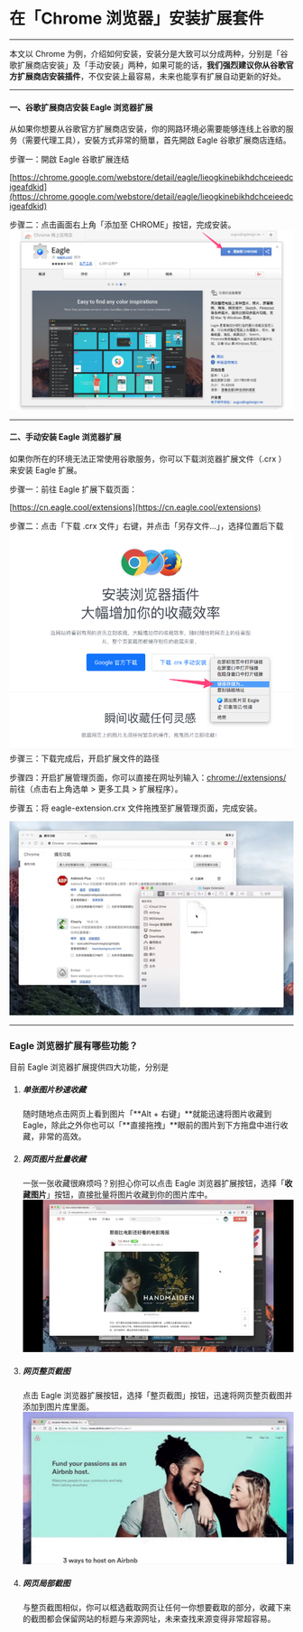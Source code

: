 # 在「Chrome 浏览器」安装扩展套件

---

本文以 Chrome 为例，介绍如何安装，安装分是大致可以分成两种，分别是「谷歌扩展商店安装」及「手动安装」两种，如果可能的话，**我们强烈建议你从谷歌官方扩展商店安装插件**，不仅安装上最容易，未来也能享有扩展自动更新的好处。

---

#### 一、谷歌扩展商店安装 Eagle 浏览器扩展

从如果你想要从谷歌官方扩展商店安装，你的网路环境必需要能够连线上谷歌的服务（需要代理工具），安裝方式非常的簡單，首先開啟 Eagle 谷歌扩展商店连结。

步骤一：開啟 Eagle 谷歌扩展连结

[https://chrome.google.com/webstore/detail/eagle/lieogkinebikhdchceieedcigeafdkid](https://chrome.google.com/webstore/detail/eagle/lieogkinebikhdchceieedcigeafdkid)

步骤二：点击画面右上角「添加至 CHROME」按钮，完成安装。![](/assets/eagle-install-chrome-extension.png)

---

#### 二、手动安装 Eagle 浏览器扩展

如果你所在的环境无法正常使用谷歌服务，你可以下载浏览器扩展文件（.crx ）来安装 Eagle 扩展。

步骤一：前往 Eagle 扩展下载页面：

[https://cn.eagle.cool/extensions](https://cn.eagle.cool/extensions)

步骤二：点击「下载 .crx 文件」右键，并点击「另存文件...」，选择位置后下载![](/assets/eagle-chrome-extension-install-manual.png)步骤三：下载完成后，开启扩展文件的路径

步骤四：开启扩展管理页面，你可以直接在网址列输入：[chrome://extensions/](chrome://extensions/) 前往（点击右上角选单 &gt; 更多工具 &gt; 扩展程序）。

步骤五：将 eagle-extension.crx 文件拖拽至扩展管理页面，完成安装。

![](https://github.com/Augus/Eagle-Documents/blob/master/assets/eagle-extension-tips.gif?raw=true)

---

### Eagle 浏览器扩展有哪些功能？

目前 Eagle 浏览器扩展提供四大功能，分别是

1. ##### **单张图片秒速收藏**

   随时随地点击网页上看到图片「**Alt + 右键」**就能迅速将图片收藏到 Eagle，除此之外你也可以「**直接拖拽」**眼前的图片到下方拖盘中进行收藏，非常的高效。

2. ##### **网页图片批量收藏**

   一张一张收藏很麻烦吗？别担心你可以点击 Eagle 浏览器扩展按钮，选择「**收藏图片**」按钮，直接批量将图片收藏到你的图片库中。  
   ![](https://github.com/Augus/Eagle-Documents/blob/master/assets/extension_batch_collect.gif?raw=true)

3. ##### **网页整页截图**

   点击 Eagle 浏览器扩展按钮，选择「整页截图」按钮，迅速将网页整页截图并添加到图片库里面。  
   ![](https://github.com/Augus/Eagle-Documents/blob/master/assets/extension_entrie_capture.gif?raw=true)

4. ##### **网页局部截图**

   与整页截图相似，你可以框选截取网页让任何一你想要截取的部分，收藏下来的截图都会保留网站的标题与来源网址，未来查找来源变得非常超容易。



